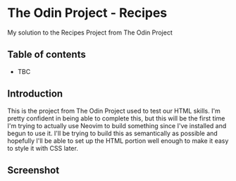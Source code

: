 # The Odin Project - Recipes

My solution to the Recipes Project from The Odin Project

## Table of contents

- TBC

## Introduction

This is the project from The Odin Project used to test our HTML skills. I'm pretty confident in being able to complete this, but this will be the first time I'm trying to actually use Neovim to build something since I've installed and begun to use it. I'll be trying to build this as semantically as possible and hopefully I'll be able to set up the HTML portion well enough to make it easy to style it with CSS later.

## Screenshot


